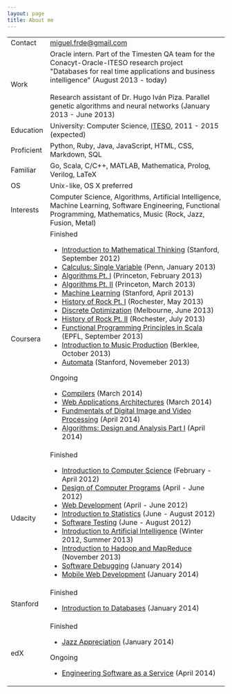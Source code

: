 ```yaml
---
layout: page
title: About me
---
```



<table class="table table-bordered table-striped" id="table-about">
	<tr>
		<td class='table-left'>Contact</td>
		<td><a href="mailto:miguel.frde@gmail.com">miguel.frde@gmail.com</a></td>
	</tr>
	<tr>
		<td class='table-left'>Work</td>
		<td>
		Oracle intern. Part of the Timesten QA team for the Conacyt-Oracle-ITESO research project "Databases for real time applications and business intelligence" (August 2013 - today)
		<br><br>
		Research assistant of Dr. Hugo Iván Piza. Parallel genetic algorithms and neural networks (January 2013 - June 2013)
		</td>
	</tr>
	<tr>
		<td class='table-left'>Education</td>
		<td>
			University: Computer Science, <a href="http://iteso.mx">ITESO</a>, 2011 - 2015 (expected)<br>
		</td>
	</tr>
	<tr>
		<td class='table-left'>Proficient</td>
		<td>Python, Ruby, Java, JavaScript, HTML, CSS, Markdown, SQL</td>
	</tr>
	<tr>
		<td class='table-left'>Familiar</td>
		<td>Go, Scala, C/C++, MATLAB, Mathematica, Prolog, Verilog, LaTeX</td>
	</tr>
	<tr>
		<td class='table-left'>OS</td>
		<td>Unix-like, OS X preferred</td>
	</tr>
	<tr>
		<td class='table-left'>Interests</td>
		<td>Computer Science, Algorithms, Artificial Intelligence, Machine Learning, Software Engineering, Functional Programming, Mathematics, Music (Rock, Jazz, Fusion, Metal)</td>
	</tr>
	<tr>
		<td class='table-left'>Coursera</td>
		<td>
			Finished
			<ul class="courses-list">
				<li><a href="https://www.coursera.org/course/maththink">Introduction to Mathematical Thinking</a> (Stanford, September 2012)</li>
				<li><a href="https://www.coursera.org/course/calcsing">Calculus: Single Variable</a> (Penn, January 2013)</li>
				<li><a href="https://www.coursera.org/course/algs4partI">Algorithms Pt. I</a> (Princeton, February 2013)</li>
				<li><a href="https://www.coursera.org/course/algs4partII">Algorithms Pt. II</a> (Princeton, March 2013)</li>
				<li><a href="https://www.coursera.org/course/ml">Machine Learning</a> (Stanford, April 2013)</li>
				<li><a href="https://www.coursera.org/course/historyofrock1">History of Rock Pt. I</a> (Rochester, May 2013)</li>
				<li><a href="https://www.coursera.org/course/optimization">Discrete Optimization</a> (Melbourne, June 2013)</li>
				<li><a href="https://www.coursera.org/course/historyofrock2">History of Rock Pt. II</a> (Rochester, July 2013)</li>
				<li><a href="https://www.coursera.org/course/progfun">Functional Programming Principles in Scala</a> (EPFL, September 2013)</li>
				<li><a href="https://www.coursera.org/course/musicproduction">Introduction to Music Production</a> (Berklee, October 2013)</li>
				<li><a href="https://www.coursera.org/course/automata">Automata</a> (Stanford, Novemeber 2013)</li>
			</ul>
			Ongoing
			<ul class="courses-list">
				<li><a href="https://www.coursera.org/course/compilers">Compilers</a> (March 2014)</li>
				<li><a href="https://www.coursera.org/course/webapplications">Web Applications Architectures</a> (March 2014)</li>
				<li><a href="https://www.coursera.org/course/digital">Fundmentals of Digital Image and Video Processing</a> (April 2014)</li>
				<li><a href="https://www.coursera.org/course/algo">Algorithms: Design and Analysis Part I</a> (April 2014)</li>
			</ul>
		</td>
	</tr>
	<tr>
		<td class='table-left'>Udacity</td>
		<td>
			Finished
			<ul class="courses-list">
				<li><a href="https://www.udacity.com/course/cs101">Introduction to Computer Science</a> (February - April 2012)</li>
				<li><a href="https://www.udacity.com/course/cs212">Design of Computer Programs</a> (April - June 2012)</li>
				<li><a href="https://www.udacity.com/course/cs253">Web Development</a> (April - June 2012)</li>
				<li><a href="https://www.udacity.com/course/st101">Introduction to Statistics</a> (June - August 2012)</li>
				<li><a href="https://www.udacity.com/course/cs258">Software Testing</a> (June - August 2012)</li>
				<li><a href="https://www.udacity.com/course/cs271">Introduction to Artificial Intelligence</a> (Winter 2012, Summer 2013)</li>
				<li><a href="https://www.udacity.com/course/ud617">Introduction to Hadoop and MapReduce</a> (November 2013)</li>
				<li><a href="https://www.udacity.com/course/cs259">Software Debugging</a> (January 2014)</li>
				<li><a href="https://www.udacity.com/course/cs256">Mobile Web Development</a> (January 2014)</li>
			</ul>
		</td>
	</tr>
	<tr>
		<td class='table-left'>Stanford</td>
		<td>
			Finished
			<ul class="courses-list">
				<li><a href="https://class.stanford.edu/courses/Engineering/db/2014_1/about">Introduction to Databases</a> (January 2014)</li>
			</ul>
		</td>
	</tr>
	<tr>
        <td class='table-left'>edX</td>
        <td>
            Finished
            <ul class="courses-list">
                <li><a href="https://www.edx.org/course/utaustinx/utaustinx-ut-8-01x-jazz-appreciation-1149">Jazz Appreciation</a> (January 2014)</li>
            </ul>
            Ongoing
            <ul class="courses-list">
                <li><a href="https://www.edx.org/course/uc-berkeleyx/uc-berkeleyx-cs169-1x-engineering-1377">Engineering Software as a Service</a> (April 2014)</li>
            </ul>
        </td>
    </tr>
</table>